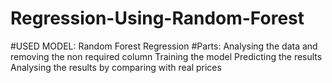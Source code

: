 # Regression-Using-Random-Forest
#USED MODEL:
Random Forest Regression
#Parts:
Analysing the data and removing the non required column
Training the model
Predicting the results
Analysing the results by comparing with real prices
